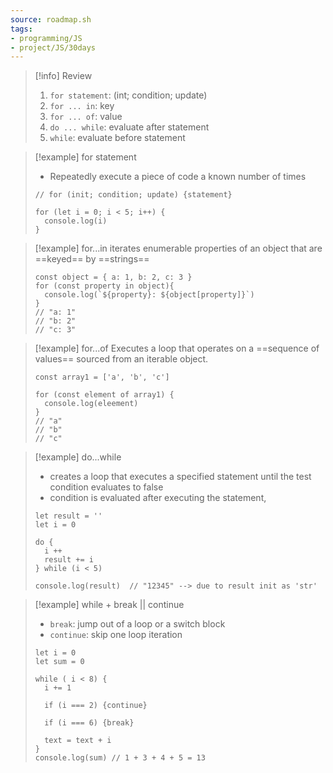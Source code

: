```yaml
---
source: roadmap.sh
tags:
- programming/JS
- project/JS/30days
---
```

> [!info] Review
> 1. `for statement`: (int; condition; update)
> 2. `for ... in`: key
> 3. `for ... of`: value
> 4. `do ... while`: evaluate after statement
> 5. `while`: evaluate before statement

> [!example] for statement
> - Repeatedly execute a piece of code a known number of times
> ```JS
> // for (init; condition; update) {statement}
> 
> for (let i = 0; i < 5; i++) {
> 	console.log(i)
> }
> ```


> [!example] for...in 
> iterates enumerable properties of an object that are ==keyed== by ==strings==
> ```JS
> const object = { a: 1, b: 2, c: 3 }
> for (const property in object){
> 	console.log(`${property}: ${object[property]}`)
> }
> // "a: 1"
> // "b: 2"
> // "c: 3"
> ```

> [!example] for...of
> Executes a loop that operates on a ==sequence of values== sourced from an iterable object.
> ```JS
> const array1 = ['a', 'b', 'c']
> 
> for (const element of array1) {
> 	console.log(eleement)
> }
> // "a"
> // "b"
> // "c"
> ```

> [!example] do...while
> - creates a loop that executes a specified statement until the test condition evaluates to false
> - condition is evaluated after executing the statement,
> ```JS
> let result = ''
> let i = 0
> 
> do {
> 	i ++ 
> 	result += i
> } while (i < 5)
> 
> console.log(result)  // "12345" --> due to result init as 'str'
> ```

> [!example] while + break || continue
> - `break`: jump out of a loop or a switch block
> - `continue`: skip one loop iteration
> ```JS
> let i = 0
> let sum = 0
> 
> while ( i < 8) {
> 	i += 1
> 	
> 	if (i === 2) {continue}
> 	
> 	if (i === 6) {break}
> 	
> 	text = text + i
> }
> console.log(sum) // 1 + 3 + 4 + 5 = 13
> ```